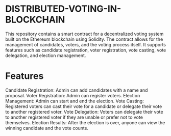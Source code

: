 # DISTRIBUTED-VOTING-IN-BLOCKCHAIN
This repository contains a smart contract for a decentralized voting system built on the Ethereum blockchain using Solidity. 
The contract allows for the management of candidates, voters, and the voting process itself. 
It supports features such as candidate registration, voter registration, vote casting, vote delegation, and election management.
# Features
Candidate Registration: Admin can add candidates with a name and proposal.
Voter Registration: Admin can register voters.
Election Management: Admin can start and end the election.
Vote Casting: Registered voters can cast their vote for a candidate or delegate their vote to another registered voter.
Vote Delegation: Voters can delegate their vote to another registered voter if they are unable or prefer not to vote themselves.
Election Results: After the election is over, anyone can view the winning candidate and the vote counts.


